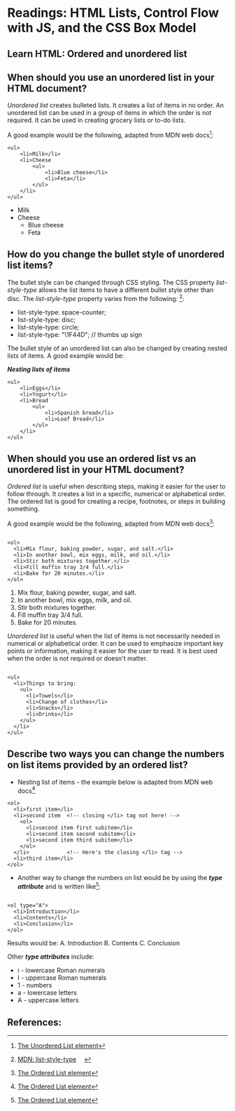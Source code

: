 # Readings: HTML Lists, Control Flow with JS, and the CSS Box Model

## Learn HTML: Ordered and unordered list

## When should you use an unordered list in your HTML document?

*Unordered list* creates bulleted lists. It creates a list of items in no order. An unordered list can be used in a group of items in which the order is not required. It can be used in creating grocery lists or to-do lists. 

A good example would be the following, adapted from MDN web docs[^2]:

``` 
<ul>
    <li>Milk</li>
    <li>Cheese
        <ul>
            <li>Blue cheese</li>
            <li>Feta</li>
        </ul>
    </li>
</ul>

```

- Milk
- Cheese
  - Blue cheese
  - Feta
  


## How do you change the bullet style of unordered list items?

The bullet style can be changed through CSS styling. The CSS property *list-style-type* allows the list items to have a different bullet style other than disc. The *list-style-type* property varies from the following: [^3]:

- list-style-type: space-counter;
- list-style-type: disc;
- list-style-type: circle;
- list-style-type: "\1F44D"; // thumbs up sign

The bullet style of an unordered list can also be changed by creating nested lists of items. A good example would be:

***Nesting lists of items***

```
<ul>
    <li>Eggs</li>
    <li>Yogurt</li>
    <li>Bread
        <ul>
            <li>Spanish bread</li>
            <li>Loaf Bread</li>
        </ul>
    </li>
</ul>
```


## When should you use an ordered list vs an unordered list in your HTML document?

*Ordered list* is useful when describing steps, making it easier for the user to follow through. It creates a list in a specific, numerical or alphabetical order. The ordered list is good for creating a recipe, footnotes, or steps in building something. 

A good example would be the following, adapted from MDN web docs[^1]:

``` 

<ol>
  <li>Mix flour, baking powder, sugar, and salt.</li>
  <li>In another bowl, mix eggs, milk, and oil.</li>
  <li>Stir both mixtures together.</li>
  <li>Fill muffin tray 3/4 full.</li>
  <li>Bake for 20 minutes.</li>
</ol>

```

1. Mix flour, baking powder, sugar, and salt.
2. In another bowl, mix eggs, milk, and oil.
3. Stir both mixtures together.
4. Fill muffin tray 3/4 full.
5. Bake for 20 minutes.


*Unordered list* is useful when the list of items is not necessarily needed in numerical or alphabetical order. It can be used to emphasize important key points or information, making it easier for the user to read. It is best used when the order is not required or doesn't matter.

``` 

<ul>
  <li>Things to bring:
    <ul>
      <li>Towels</li>
      <li>Change of clothes</li>
      <li>Snacks</li>
      <li>Drinks</li>
    </ul>
  </li>
</ul>

```


## Describe two ways you can change the numbers on list items provided by an ordered list?

- Nesting list of items - the example below is adapted from MDN web docs[^1]

```
<ol>
  <li>first item</li>
  <li>second item  <!-- closing </li> tag not here! -->
    <ol>
      <li>second item first subitem</li>
      <li>second item second subitem</li>
      <li>second item third subitem</li>
    </ol>
  </li>            <!-- Here's the closing </li> tag -->
  <li>third item</li>
</ol>
```

- Another way to change the numbers on list would be by using the ***type attribute*** and is written like[^1]:

```

<ol type="A">
  <li>Introduction</li>
  <li>Contents</li>
  <li>Conclusion</li>
</ol>

```

Results would be:
A. Introduction
B. Contents
C. Conclusion

Other ***type attributes*** include:
- i - lowercase Roman numerals
- I - uppercase Roman numerals
- 1 - numbers
- a - lowercase letters
- A - uppercase letters
    




## References:

[^1]: [The Ordered List element](https://developer.mozilla.org/en-US/docs/Web/HTML/Element/ol)
[^2]: [The Unordered List element](https://developer.mozilla.org/en-US/docs/Web/HTML/Element/ul)
[^3]: [MDN: list-style-type](https://developer.mozilla.org/en-US/docs/Web/CSS/list-style-type)
 
